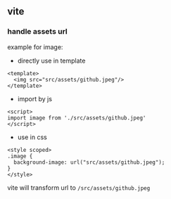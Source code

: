 ## vite
### handle assets url
example for image:
* directly use in template
```vue
<template>
  <img src="src/assets/github.jpeg"/>
</template>
```
* import by js
```vue
<script>
import image from './src/assets/github.jpeg'
</script>
```
* use in css
```vue
<style scoped>
.image {
  background-image: url("src/assets/github.jpeg");
}
</style>
```

vite will transform url to `/src/assets/github.jpeg`
